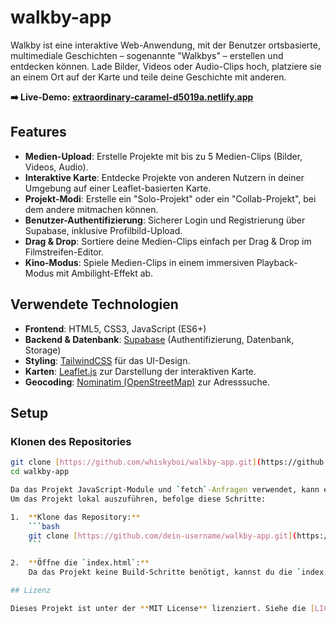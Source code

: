 # walkby-app

Walkby ist eine interaktive Web-Anwendung, mit der Benutzer ortsbasierte, multimediale Geschichten – sogenannte "Walkbys" – erstellen und entdecken können. Lade Bilder, Videos oder Audio-Clips hoch, platziere sie an einem Ort auf der Karte und teile deine Geschichte mit anderen.

**➡️ Live-Demo:** [**extraordinary-caramel-d5019a.netlify.app**](https://extraordinary-caramel-d5019a.netlify.app/)

## Features

-   **Medien-Upload**: Erstelle Projekte mit bis zu 5 Medien-Clips (Bilder, Videos, Audio).
-   **Interaktive Karte**: Entdecke Projekte von anderen Nutzern in deiner Umgebung auf einer Leaflet-basierten Karte.
-   **Projekt-Modi**: Erstelle ein "Solo-Projekt" oder ein "Collab-Projekt", bei dem andere mitmachen können.
-   **Benutzer-Authentifizierung**: Sicherer Login und Registrierung über Supabase, inklusive Profilbild-Upload.
-   **Drag & Drop**: Sortiere deine Medien-Clips einfach per Drag & Drop im Filmstreifen-Editor.
-   **Kino-Modus**: Spiele Medien-Clips in einem immersiven Playback-Modus mit Ambilight-Effekt ab.

## Verwendete Technologien

-   **Frontend**: HTML5, CSS3, JavaScript (ES6+)
-   **Backend & Datenbank**: [Supabase](https://supabase.io/) (Authentifizierung, Datenbank, Storage)
-   **Styling**: [TailwindCSS](https://tailwindcss.com/) für das UI-Design.
-   **Karten**: [Leaflet.js](https://leafletjs.com/) zur Darstellung der interaktiven Karte.
-   **Geocoding**: [Nominatim (OpenStreetMap)](https://nominatim.org/) zur Adresssuche.

## Setup

### Klonen des Repositories

```bash
git clone [https://github.com/whiskyboi/walkby-app.git](https://github.com/whiskyboi/walkby-app.git)
cd walkby-app

Da das Projekt JavaScript-Module und `fetch`-Anfragen verwendet, kann es aus Sicherheitsgründen **nicht** direkt durch Öffnen der "index.html"-Datei im Browser ausgeführt werden. Sie müssen es über einen lokalen Webserver bereitstellen.
Um das Projekt lokal auszuführen, befolge diese Schritte:

1.  **Klone das Repository:**
    ```bash
    git clone [https://github.com/dein-username/walkby-app.git](https://github.com/dein-username/walkby-app.git)
    ```

2.  **Öffne die `index.html`:**
    Da das Projekt keine Build-Schritte benötigt, kannst du die `index.html`-Datei direkt in deinem Webbrowser öffnen, um die Anwendung zu starten.

## Lizenz

Dieses Projekt ist unter der **MIT License** lizenziert. Siehe die [LICENSE](LICENSE)-Datei für weitere Details.